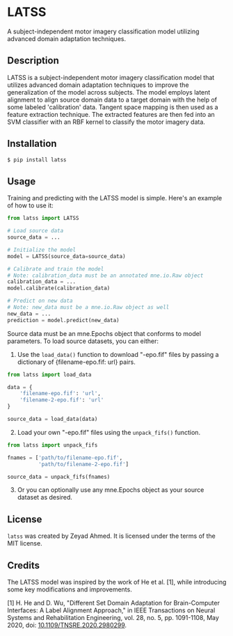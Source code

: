 # LATSS

A subject-independent motor imagery classification model utilizing advanced domain adaptation techniques.

## Description

LATSS is a subject-independent motor imagery classification model that utilizes advanced domain adaptation techniques to improve the generalization of the model across subjects. The model employs latent alignment to align source domain data to a target domain with the help of some labeled 'calibration' data. Tangent space mapping is then used as a feature extraction technique. The extracted features are then fed into an SVM classifier with an RBF kernel to classify the motor imagery data.

## Installation

```bash
$ pip install latss
```

## Usage

Training and predicting with the LATSS model is simple. Here's an example of how to use it:

```python
from latss import LATSS

# Load source data
source_data = ...

# Initialize the model
model = LATSS(source_data=source_data)

# Calibrate and train the model
# Note: calibration_data must be an annotated mne.io.Raw object
calibration_data = ...
model.calibrate(calibration_data)

# Predict on new data
# Note: new_data must be a mne.io.Raw object as well
new_data = ...
prediction = model.predict(new_data)
```

Source data must be an mne.Epochs object that conforms to model parameters.
To load source datasets, you can either:

1. Use the `load_data()` function to download "-epo.fif" files by passing
a dictionary of {filename-epo.fif: url} pairs. 

```python
from latss import load_data

data = {
    'filename-epo.fif': 'url',
    'filename-2-epo.fif': 'url'
}

source_data = load_data(data)
```

2. Load your own "-epo.fif" files using the `unpack_fifs()` function.

```python
from latss import unpack_fifs

fnames = ['path/to/filename-epo.fif',
          'path/to/filename-2-epo.fif']

source_data = unpack_fifs(fnames)
```

3. Or you can optionally use any mne.Epochs object as your source dataset as desired.

## License

`latss` was created by Zeyad Ahmed. It is licensed under the terms
of the MIT license.

## Credits

The LATSS model was inspired by the work of He et al. [1], while introducing some key modifications and improvements.

[1] H. He and D. Wu, "Different Set Domain Adaptation for Brain-Computer Interfaces: A Label Alignment Approach," in IEEE Transactions on Neural Systems and Rehabilitation Engineering, vol. 28, no. 5, pp. 1091-1108, May 2020, doi: [10.1109/TNSRE.2020.2980299](https://doi.org/10.1109/TNSRE.2020.2980299).

